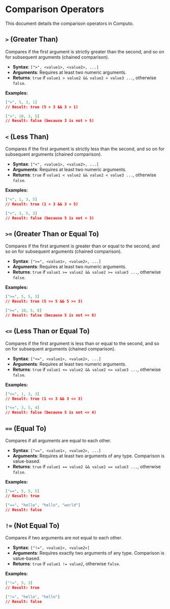 # Comparison Operators

This document details the comparison operators in Computo.

## `>` (Greater Than)

Compares if the first argument is strictly greater than the second, and so on for subsequent arguments (chained comparison).

-   **Syntax**: `[">", <value1>, <value2>, ...]`
-   **Arguments**: Requires at least two numeric arguments.
-   **Returns**: `true` if `value1 > value2 && value2 > value3 ...`, otherwise `false`.

**Examples:**
```json
[">", 5, 3, 1]
// Result: true (5 > 3 && 3 > 1)

[">", 10, 3, 5]
// Result: false (because 3 is not > 5)
```

## `<` (Less Than)

Compares if the first argument is strictly less than the second, and so on for subsequent arguments (chained comparison).

-   **Syntax**: `["<", <value1>, <value2>, ...]`
-   **Arguments**: Requires at least two numeric arguments.
-   **Returns**: `true` if `value1 < value2 && value2 < value3 ...`, otherwise `false`.

**Examples:**
```json
["<", 1, 3, 5]
// Result: true (1 < 3 && 3 < 5)

["<", 3, 5, 3]
// Result: false (because 5 is not < 3)
```

## `>=` (Greater Than or Equal To)

Compares if the first argument is greater than or equal to the second, and so on for subsequent arguments (chained comparison).

-   **Syntax**: `[">=", <value1>, <value2>, ...]`
-   **Arguments**: Requires at least two numeric arguments.
-   **Returns**: `true` if `value1 >= value2 && value2 >= value3 ...`, otherwise `false`.

**Examples:**
```json
[">=", 5, 5, 3]
// Result: true (5 >= 5 && 5 >= 3)

[">=", 10, 5, 8]
// Result: false (because 5 is not >= 8)
```

## `<=` (Less Than or Equal To)

Compares if the first argument is less than or equal to the second, and so on for subsequent arguments (chained comparison).

-   **Syntax**: `["<=", <value1>, <value2>, ...]`
-   **Arguments**: Requires at least two numeric arguments.
-   **Returns**: `true` if `value1 <= value2 && value2 <= value3 ...`, otherwise `false`.

**Examples:**
```json
["<=", 1, 3, 3]
// Result: true (1 <= 3 && 3 <= 3)

["<=", 3, 5, 4]
// Result: false (because 5 is not <= 4)
```

## `==` (Equal To)

Compares if all arguments are equal to each other.

-   **Syntax**: `["==", <value1>, <value2>, ...]`
-   **Arguments**: Requires at least two arguments of any type. Comparison is value-based.
-   **Returns**: `true` if `value1 == value2 && value2 == value3 ...`, otherwise `false`.

**Examples:**
```json
["==", 5, 5, 5]
// Result: true

["==", "hello", "hello", "world"]
// Result: false
```

## `!=` (Not Equal To)

Compares if two arguments are not equal to each other.

-   **Syntax**: `["!=", <value1>, <value2>]`
-   **Arguments**: Requires exactly two arguments of any type. Comparison is value-based.
-   **Returns**: `true` if `value1 != value2`, otherwise `false`.

**Examples:**
```json
["!=", 5, 3]
// Result: true

["!=", "hello", "hello"]
// Result: false
```

